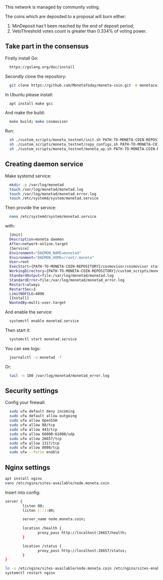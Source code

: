 This network is managed by community voting.

The coins which are deposited to a proposal will burn either:
1) MinDeposit has't been reached by the end of deposit period;
2) VetoThreshold votes count is greater than 0.334% of voting power.


## Take part in the consensus

Firstly install Go:
```sh
  https://golang.org/doc/install
```

Secondly clone the repository:
```sh
  git clone https://github.com/MonetaToday/moneta-coin.git -b monetacoin-develop
```

In Ubuntu please install:
```sh
  apt install make gcc
```

And make the build:
```sh
  make build; make cosmovisor
```

Run:
```sh
  sh ./custom_scripts/moneta_testnet/init.sh PATH-TO-MONETA-COIN-REPOSITORY something node_something
  sh ./custom_scripts/moneta_testnet/copy_configs.sh PATH-TO-MONETA-COIN-REPOSITORY
  sh ./custom_scripts/moneta_testnet/moneta_up.sh PATH-TO-MONETA-COIN-REPOSITORY
```

## Creating daemon service

Make systemd service:
```sh
  mkdir -p /var/log/monetad
  touch /var/log/monetad/monetad.log
  touch /var/log/monetad/monetad_error.log
  touch /etc/systemd/system/monetad.service
```

Then provide the service:
```sh
  nano /etc/systemd/system/monetad.service
```

with:
```sh
  [Unit]
  Description=moneta daemon
  After=network-online.target
  [Service]
  Environment="DAEMON_NAME=monetad"
  Environment="DAEMON_HOME=/root/.moneta"
  User=root
  ExecStart={PATH-TO-MONETA-COIN-REPOSITORY}/cosmovisor/cosmovisor start
  WorkingDirectory={PATH-TO-MONETA-COIN-REPOSITORY}/custom_scripts/moneta_testnet
  StandardOutput=file:/var/log/monetad/monetad.log
  StandardError=file:/var/log/monetad/monetad_error.log
  Restart=always
  RestartSec=3
  LimitNOFILE=4096
  [Install]
  WantedBy=multi-user.target
```

And enable the service:
```sh
  systemctl enable monetad.service
```

Then start it:
```sh
  systemctl start monetad.service
```

You can see logs:
```sh
  journalctl -u monetad -f
```

Or:
```sh
  tail -n 100 /var/log/monetad/monetad_error.log
```

## Security settings

Config your firewall:
```sh
  sudo ufw default deny incoming
  sudo ufw default allow outgoing
  sudo ufw allow OpenSSH
  sudo ufw allow 80/tcp
  sudo ufw allow 443/tcp
  sudo ufw allow 60000:61000/udp
  sudo ufw allow 26657/tcp
  sudo ufw allow 1317/tcp
  sudo ufw allow 8080/tcp
  sudo ufw --force enable
```

## Nginx settings

```sh
apt install nginx
nano /etc/nginx/sites-available/node.moneta.coin
```

Insert into config:
```sh
server {
        listen 80;
        listen [::]:80;

        server_name node.moneta.coin;
        
        location /health {
               proxy_pass http://localhost:26657/health;
        }

        location /status {
               proxy_pass http://localhost:26657/status;
        }
}
```

```sh
ln -s /etc/nginx/sites-available/node.moneta.coin /etc/nginx/sites-enabled/
systemctl restart nginx
```